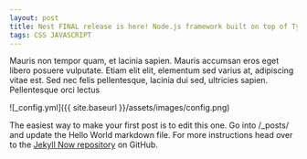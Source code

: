 ```yaml
---
layout: post
title: Nest FINAL release is here! Node.js framework built on top of TypeScript
tags: CSS JAVASCRIPT
---
```


Mauris non tempor quam, et lacinia sapien. Mauris accumsan eros eget libero posuere vulputate. Etiam elit elit, elementum sed varius at, adipiscing vitae est. Sed nec felis pellentesque, lacinia dui sed, ultricies sapien. Pellentesque orci lectus

![_config.yml]({{ site.baseurl }}/assets/images/config.png)

The easiest way to make your first post is to edit this one. Go into /_posts/ and update the Hello World markdown file. For more instructions head over to the [Jekyll Now repository](https://github.com/barryclark/jekyll-now) on GitHub.